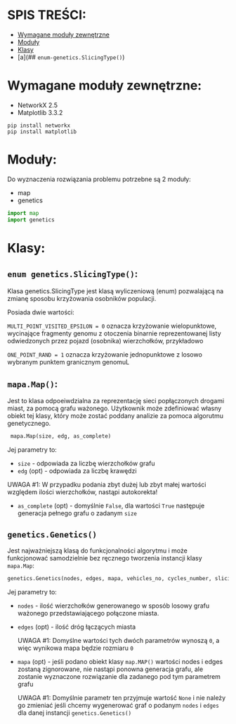 # SPIS TREŚCI:
* [Wymagane moduły zewnętrzne](#Wymagane-moduły-zewnętrzne)
* [Moduły](#Moduły)
* [Klasy](#Klasy)
* [a](## ```enum-genetics.SlicingType()```)

# Wymagane moduły zewnętrzne:

* NetworkX 2.5
* Matplotlib 3.3.2

```
pip install networkx
pip install matplotlib
```

# Moduły:
Do wyznaczenia rozwiązania problemu potrzebne są 2 moduły:
* map
* genetics

```python
import map
import genetics
```
# Klasy:
## ```enum genetics.SlicingType()```:
Klasa genetics.SlicingType jest klasą wyliczeniową (enum) pozwalającą na zmianę sposobu krzyżowania osobników populacji.

Posiada dwie wartości:

```MULTI_POINT_VISITED_EPSILON = 0``` oznacza krzyżowanie wielopunktowe, wycinające fragmenty genomu z otoczenia binarnie reprezentowanej listy odwiedzonych przez pojazd (osobnika) wierzchołków, przykładowo
   
```ONE_POINT_RAND = 1``` oznacza krzyżowanie jednopunktowe z losowo wybranym punktem granicznym genomuL


## ```mapa.Map()```:
Jest to klasa odpoeiwdzialna za reprezentację sieci popłączonych drogami miast, za pomocą grafu ważonego.
Użytkownik może zdefiniować własny obiekt tej klasy, który może zostać poddany analizie za pomoca algorutmu genetycznego.
```python
 mapa.Map(size, edg, as_complete)
```
Jej parametry to:
* ```size``` - odpowiada za liczbę wierzchołków grafu
* ```edg``` (opt) - odpowiada za liczbę krawędzi

UWAGA #1: W przypadku podania zbyt dużej lub zbyt małej wartości względem ilości wierzchołków, nastąpi autokorekta!

* ```as_complete``` (opt) - domyślnie ```False```, dla wartości ```True``` następuje generacja pełnego grafu o zadanym ```size```

## ```genetics.Genetics()```
Jest najważniejszą klasą do funkcjonalności algorytmu i może funkcjonować samodzielnie bez ręcznego tworzenia instancji klasy ```mapa.Map```:
```python
genetics.Genetics(nodes, edges, mapa, vehicles_no, cycles_number, slicing_type)
```
Jej parametry to:
* ```nodes``` - ilość wierzchołków generowanego w sposób losowy grafu ważonego przedstawiającego połączone miasta.
* ```edges``` (opt) - ilość dróg łączących miasta

   UWAGA #1: Domyślne wartości tych dwóch parametrów wynoszą ```0```, a więc wynikowa mapa będzie rozmiaru ```0```
   
* ```mapa``` (opt) - jeśli podano obiekt klasy ```map.MAP()``` wartości nodes i edges zostaną zignorowane, nie nastąpi ponowna generacja grafu, ale zostanie wyznaczone rozwiązanie dla zadanego pod tym parametrem grafu
   
   UWAGA #1: Domyślnie parametr ten przyjmuje wartość ```None``` i nie należy go zmieniać jeśli chcemy wygenerować graf o podanym ```nodes``` i ```edges``` dla danej instancji ```genetics.Genetics()```

